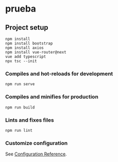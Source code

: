 # prueba

## Project setup
```
npm install
npm install bootstrap
npm install axios
npm install vue-router@next
vue add typescript
npx tsc --init

```

### Compiles and hot-reloads for development
```
npm run serve
```

### Compiles and minifies for production
```
npm run build
```

### Lints and fixes files
```
npm run lint
```

### Customize configuration
See [Configuration Reference](https://cli.vuejs.org/config/).
